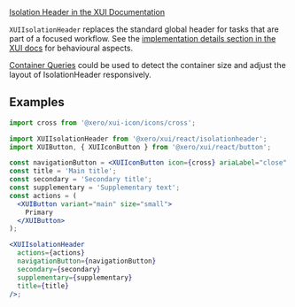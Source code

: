 <div class="xui-margin-vertical">
	<a href="../section-components-navigation-isolation-header.html" isDocLink>Isolation Header in the XUI Documentation</a>
</div>

`XUIIsolationHeader` replaces the standard global header for tasks that are part of a focused workflow.
See the [implementation details section in the XUI docs](../section-components-navigation-isolation-header.html#components-navigation-isolation-header-4-1)
for behavioural aspects.

[Container Queries](#container-queries) could be used to detect the container size and adjust the layout of IsolationHeader responsively.

## Examples

```jsx harmony
import cross from '@xero/xui-icon/icons/cross';

import XUIIsolationHeader from '@xero/xui/react/isolationheader';
import XUIButton, { XUIIconButton } from '@xero/xui/react/button';

const navigationButton = <XUIIconButton icon={cross} ariaLabel="close" />;
const title = 'Main title';
const secondary = 'Secondary title';
const supplementary = 'Supplementary text';
const actions = (
  <XUIButton variant="main" size="small">
    Primary
  </XUIButton>
);

<XUIIsolationHeader
  actions={actions}
  navigationButton={navigationButton}
  secondary={secondary}
  supplementary={supplementary}
  title={title}
/>;
```
